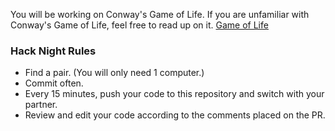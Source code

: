 You will be working on Conway's Game of Life.
If you are unfamiliar with Conway's Game of Life, feel free to read up on it.
[Game of Life](https://en.wikipedia.org/wiki/Conway%27s_Game_of_Life)

### Hack Night Rules
* Find a pair. (You will only need 1 computer.)
* Commit often.
* Every 15 minutes, push your code to this repository and switch with your partner.
* Review and edit your code according to the comments placed on the PR.